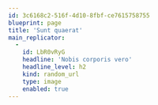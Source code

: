 ```yaml
---
id: 3c6168c2-516f-4d10-8fbf-ce7615758755
blueprint: page
title: 'Sunt quaerat'
main_replicator:
  -
    id: LbR0vRyG
    headline: 'Nobis corporis vero'
    headline_level: h2
    kind: random_url
    type: image
    enabled: true
---
```

